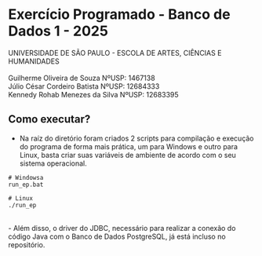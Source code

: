 # Exercício Programado - Banco de Dados 1 - 2025

UNIVERSIDADE DE SÃO PAULO - ESCOLA DE ARTES, CIÊNCIAS E HUMANIDADES
<br>
<br>
Guilherme Oliveira de Souza NºUSP: 1467138
<br>
Júlio César Cordeiro Batista NºUSP: 12684333
<br>
Kennedy Rohab Menezes da Silva NºUSP: 12683395

## Como executar?

- Na raíz do diretório foram criados 2 scripts para compilação e execução do programa de forma mais prática, um para Windows e outro para Linux, basta criar suas variáveis de ambiente de acordo com o seu sistema operacional.
```
# Windowsa
run_ep.bat

# Linux
./run_ep
```
<br>
- Além disso, o driver do JDBC, necessário para realizar a conexão do código Java com o Banco de Dados PostgreSQL, já está incluso no repositório.
